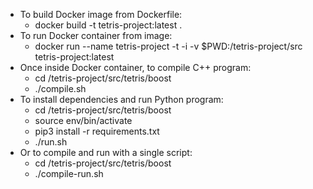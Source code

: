 * To build Docker image from Dockerfile:
  * docker build -t tetris-project:latest .
* To run Docker container from image:
  * docker run --name tetris-project -t -i -v $PWD:/tetris-project/src tetris-project:latest
* Once inside Docker container, to compile C++ program:
  * cd /tetris-project/src/tetris/boost
  * ./compile.sh
* To install dependencies and run Python program:
  * cd /tetris-project/src/tetris/boost
  * source env/bin/activate
  * pip3 install -r requirements.txt
  * ./run.sh
* Or to compile and run with a single script:
  * cd /tetris-project/src/tetris/boost
  * ./compile-run.sh
